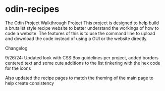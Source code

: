 # odin-recipes
The Odin Project Walkthrough Project
This project is designed to help build a brutalist style recipe website to better understand the workings of how to code a website. The features of this is to use the command line to upload and download the code instead of using a GUI or the website directly.


Changelog

9/26/24:
Updated look with CSS Box guidelines per project, added borders centered text and some cute additions to the list tinkering with the hex code for the icons

Also updated the recipe pages to match the theming of the main page to help create consistency

